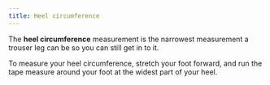```yaml
---
title: Heel circumference
---
```

The **heel circumference** measurement is the narrowest measurement a trouser leg can be so you can still get in to it.

To measure your heel circumference, stretch your foot forward, and run the tape measure around your foot at the widest part of your heel.
